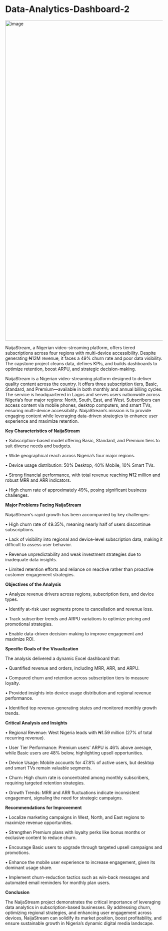 # Data-Analytics-Dashboard-2

<img width="1536" height="1024" alt="image" src="https://github.com/user-attachments/assets/dc2a82e6-000a-49a6-8189-65a397ed86b0" />

NaijaStream, a Nigerian video-streaming platform, offers tiered subscriptions across four regions with multi-device accessibility. Despite generating ₦12M revenue, it faces a 49% churn rate and poor data visibility. The capstone project cleans data, defines KPIs, and builds dashboards to optimize retention, boost ARPU, and strategic decision-making.

NaijaStream is a Nigerian video-streaming platform designed to deliver quality content across the country. 
It offers three subscription tiers, Basic, Standard, and Premium—available in both monthly and annual billing cycles. 
The service is headquartered in Lagos and serves users nationwide across Nigeria’s four major regions: North, South, East, and West. 
Subscribers can access content via mobile phones, desktop computers, and smart TVs, ensuring multi-device accessibility. 
NaijaStream’s mission is to provide engaging content while leveraging data-driven strategies to enhance user experience and maximize retention.

**Key Characteristics of NaijaStream**

• Subscription-based model offering Basic, Standard, and Premium tiers to suit diverse needs and budgets.

• Wide geographical reach across Nigeria’s four major regions.

• Device usage distribution: 50% Desktop, 40% Mobile, 10% Smart TVs.

• Strong financial performance, with total revenue reaching ₦12 million and robust MRR and ARR indicators.

• High churn rate of approximately 49%, posing significant business challenges.

**Major Problems Facing NaijaStream**

NaijaStream’s rapid growth has been accompanied by key challenges:

• High churn rate of 49.35%, meaning nearly half of users discontinue subscriptions.

• Lack of visibility into regional and device-level subscription data, making it difficult to assess user behavior.

• Revenue unpredictability and weak investment strategies due to inadequate data insights.

• Limited retention efforts and reliance on reactive rather than proactive customer engagement strategies.

**Objectives of the Analysis**

• Analyze revenue drivers across regions, subscription tiers, and device types.

• Identify at-risk user segments prone to cancellation and revenue loss.

• Track subscriber trends and ARPU variations to optimize pricing and promotional strategies.

• Enable data-driven decision-making to improve engagement and maximize ROI.

**Specific Goals of the Visualization**

The analysis delivered a dynamic Excel dashboard that:

• Quantified revenue and orders, including MRR, ARR, and ARPU.

• Compared churn and retention across subscription tiers to measure loyalty.

• Provided insights into device usage distribution and regional revenue performance.

• Identified top revenue-generating states and monitored monthly growth trends.


**Critical Analysis and Insights**

• Regional Revenue: West Nigeria leads with ₦1.59 million (27% of total recurring revenue).

• User Tier Performance: Premium users’ ARPU is 46% above average, while Basic users are 48% below, highlighting upsell opportunities.

• Device Usage: Mobile accounts for 47.8% of active users, but desktop and smart TVs remain valuable segments.

• Churn: High churn rate is concentrated among monthly subscribers, requiring targeted retention strategies.

• Growth Trends: MRR and ARR fluctuations indicate inconsistent engagement, signaling the need for strategic campaigns.


**Recommendations for Improvement**

• Localize marketing campaigns in West, North, and East regions to maximize revenue opportunities.

• Strengthen Premium plans with loyalty perks like bonus months or exclusive content to reduce churn.

• Encourage Basic users to upgrade through targeted upsell campaigns and promotions.

• Enhance the mobile user experience to increase engagement, given its dominant usage share.

• Implement churn-reduction tactics such as win-back messages and automated email reminders for monthly plan users.

**Conclusion**

The NaijaStream project demonstrates the critical importance of leveraging data analytics in subscription-based businesses. 
By addressing churn, optimizing regional strategies, and enhancing user engagement across devices, NaijaStream can solidify its market position, 
boost profitability, and ensure sustainable growth in Nigeria’s dynamic digital media landscape.







